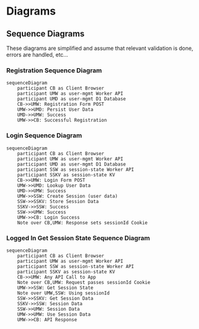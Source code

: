 # Diagrams

## Sequence Diagrams
These diagrams are simplified and assume that relevant validation is done, errors are handled, etc...

### Registration Sequence Diagram
```mermaid
sequenceDiagram
    participant CB as Client Browser
    participant UMW as user-mgmt Worker API
    participant UMD as user-mgmt D1 Database
    CB->>UMW: Registration Form POST
    UMW->>UMD: Persist User Data
    UMD->>UMW: Success
    UMW->>CB: Successful Registration
```

### Login Sequence Diagram
```mermaid
sequenceDiagram
    participant CB as Client Browser
    participant UMW as user-mgmt Worker API
    participant UMD as user-mgmt D1 Database
    participant SSW as session-state Worker API
    participant SSKV as session-state KV
    CB->>UMW: Login Form POST
    UMW->>UMD: Lookup User Data
    UMD->>UMW: Success
    UMW->>SSW: Create Session (user data)
    SSW->>SSKV: Store Session Data
    SSKV->>SSW: Success
    SSW->>UMW: Success
    UMW->>CB: Login Success
    Note over CB,UMW: Response sets sessionId Cookie
```

### Logged In Get Session State Sequence Diagram
```mermaid
sequenceDiagram
    participant CB as Client Browser
    participant UMW as user-mgmt Worker API
    participant SSW as session-state Worker API
    participant SSKV as session-state KV
    CB->>UMW: Any API Call to App
    Note over CB,UMW: Request passes sessionId Cookie
    UMW->>SSW: Get Session State
    Note over UMW,SSW: Using sessionId
    SSW->>SSKV: Get Session Data
    SSKV->>SSW: Session Data
    SSW->>UMW: Session Data
    UMW->>UMW: Use Session Data
    UMW->>CB: API Response
```
